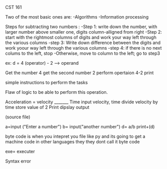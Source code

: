 CST 161 

Two of the most basic ones are:
-Algorithms
-Information processing 

Steps for subtracting two numbers :
-Step 1: write down the number, with larger number above smaller one, digits column-alligned from right 
-Step 2: start with the rightmost columns of digits and work your way left through the various columns
-step 3: Write down difference between the digits and work yoour way left through the various columns
-step 4: if there is no next colums to the left, stop
        -Otherwise, move to column to the left; go to step3



ex: d = 4 (operator) - 2 --> operand

Get the number 4
get the second number 2
perform opertaion 4-2 
print 

simple instructions to perform the tasks 

Flaw of logic to be able to perform this operation.

Acceleration = velocity
               _______
                Time
input velocity, time 
divide velocity by time 
store value of 2
Print dipslay output 


(source file)

a=input ("Enter a number")
b= input("another number")
d= a/b
print+(d)

byte code is when you intepret you file like py and its going to get a machine code in other languages they
they dont call it byte code

exe= executer

Syntax error 